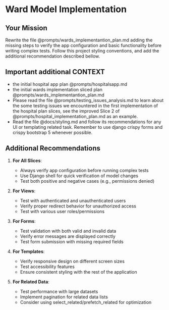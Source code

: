 # Ward Model Implementation

## Your Mission

Rewrite the file @prompts/wards_implementantion_plan.md adding the missing steps to verify the app configuration and basic functionality before writing complex tests. Follow this project styling conventions, and add the additional recommendation described bellow.

## Important additional CONTEXT

- the initial hospital app plan @prompts/hospitalsapp.md
- the initial wards implementation sliced plan @prompts/wards_implementantion_plan.md
- Please read the file @prompts/testing_issues_analysis.md to learn about the some testing issues we encountered in the first implementation of the hospital plan slices, see the improved Slice 2 of @prompts/hospital_implementation_plan.md as an example.
- Read the file @docs/styling.md and follow its recommendations for any UI or templating related task. Remember to use django crispy forms and crispy bootstrap 5 whenever possible.

## Additional Recommendations

1. **For All Slices**:

   - Always verify app configuration before running complex tests
   - Use Django shell for quick verification of model changes
   - Test both positive and negative cases (e.g., permissions denied)

2. **For Views**:

   - Test with authenticated and unauthenticated users
   - Verify proper redirect behavior for unauthorized access
   - Test with various user roles/permissions

3. **For Forms**:

   - Test validation with both valid and invalid data
   - Verify error messages are displayed correctly
   - Test form submission with missing required fields

4. **For Templates**:

   - Verify responsive design on different screen sizes
   - Test accessibility features
   - Ensure consistent styling with the rest of the application

5. **For Related Data**:
   - Test performance with large datasets
   - Implement pagination for related data lists
   - Consider using select_related/prefetch_related for optimization
